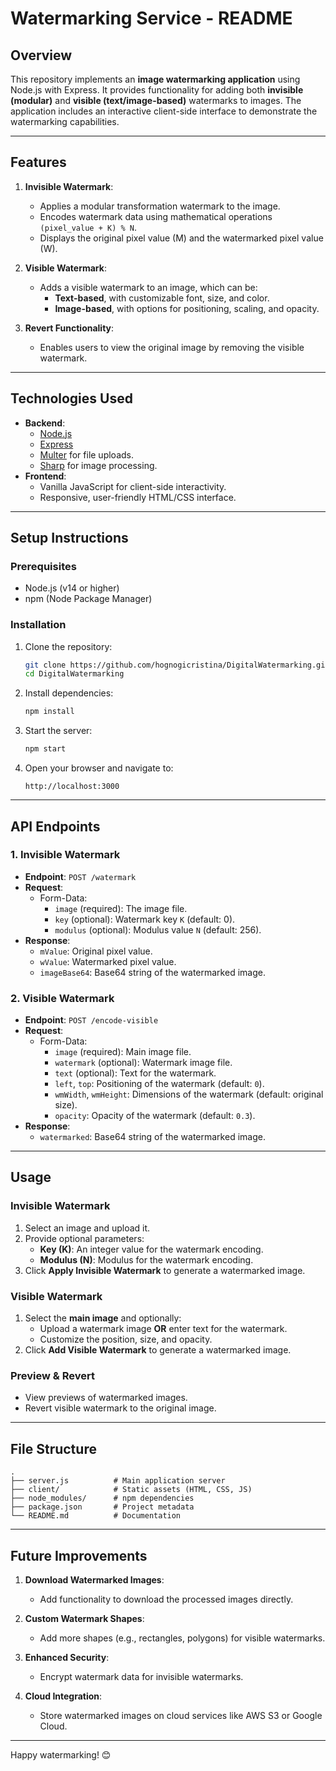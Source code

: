 # Watermarking Service - README

## Overview

This repository implements an **image watermarking application** using Node.js with Express. It provides functionality for adding both **invisible (modular)** and **visible (text/image-based)** watermarks to images. The application includes an interactive client-side interface to
demonstrate the watermarking capabilities.

---

## Features

1. **Invisible Watermark**:
    - Applies a modular transformation watermark to the image.
    - Encodes watermark data using mathematical operations `(pixel_value + K) % N`.
    - Displays the original pixel value (M) and the watermarked pixel value (W).

2. **Visible Watermark**:
    - Adds a visible watermark to an image, which can be:
        - **Text-based**, with customizable font, size, and color.
        - **Image-based**, with options for positioning, scaling, and opacity.

3. **Revert Functionality**:
    - Enables users to view the original image by removing the visible watermark.

---

## Technologies Used

- **Backend**:
    - [Node.js](https://nodejs.org)
    - [Express](https://expressjs.com)
    - [Multer](https://github.com/expressjs/multer) for file uploads.
    - [Sharp](https://sharp.pixelplumbing.com) for image processing.
- **Frontend**:
    - Vanilla JavaScript for client-side interactivity.
    - Responsive, user-friendly HTML/CSS interface.

---

## Setup Instructions

### Prerequisites

- Node.js (v14 or higher)
- npm (Node Package Manager)

### Installation

1. Clone the repository:
   ```bash
   git clone https://github.com/hognogicristina/DigitalWatermarking.git
   cd DigitalWatermarking
   ```

2. Install dependencies:
   ```bash
   npm install
   ```

3. Start the server:
   ```bash
   npm start
   ```

4. Open your browser and navigate to:
   ```
   http://localhost:3000
   ```

---

## API Endpoints

### 1. **Invisible Watermark**

- **Endpoint**: `POST /watermark`
- **Request**:
    - Form-Data:
        - `image` (required): The image file.
        - `key` (optional): Watermark key `K` (default: 0).
        - `modulus` (optional): Modulus value `N` (default: 256).
- **Response**:
    - `mValue`: Original pixel value.
    - `wValue`: Watermarked pixel value.
    - `imageBase64`: Base64 string of the watermarked image.

### 2. **Visible Watermark**

- **Endpoint**: `POST /encode-visible`
- **Request**:
    - Form-Data:
        - `image` (required): Main image file.
        - `watermark` (optional): Watermark image file.
        - `text` (optional): Text for the watermark.
        - `left`, `top`: Positioning of the watermark (default: `0`).
        - `wmWidth`, `wmHeight`: Dimensions of the watermark (default: original size).
        - `opacity`: Opacity of the watermark (default: `0.3`).
- **Response**:
    - `watermarked`: Base64 string of the watermarked image.

---

## Usage

### Invisible Watermark

1. Select an image and upload it.
2. Provide optional parameters:
    - **Key (K)**: An integer value for the watermark encoding.
    - **Modulus (N)**: Modulus for the watermark encoding.
3. Click **Apply Invisible Watermark** to generate a watermarked image.

### Visible Watermark

1. Select the **main image** and optionally:
    - Upload a watermark image **OR** enter text for the watermark.
    - Customize the position, size, and opacity.
2. Click **Add Visible Watermark** to generate a watermarked image.

### Preview & Revert

- View previews of watermarked images.
- Revert visible watermark to the original image.

---

## File Structure

```
.
├── server.js          # Main application server
├── client/            # Static assets (HTML, CSS, JS)
├── node_modules/      # npm dependencies
├── package.json       # Project metadata
└── README.md          # Documentation
```

---

## Future Improvements

1. **Download Watermarked Images**:
    - Add functionality to download the processed images directly.

2. **Custom Watermark Shapes**:
    - Add more shapes (e.g., rectangles, polygons) for visible watermarks.

3. **Enhanced Security**:
    - Encrypt watermark data for invisible watermarks.

4. **Cloud Integration**:
    - Store watermarked images on cloud services like AWS S3 or Google Cloud.

---

Happy watermarking! 😊